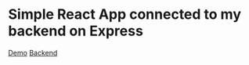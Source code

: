 # Simple React App connected to my backend on Express

[Demo](#)
[Backend](https://github.com/rybaaa/Express-App)
